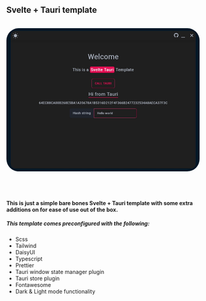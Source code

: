 ## Svelte + Tauri template

<div align="center">
<br />
<img src="https://raw.githubusercontent.com/Fractal-Tess/Svelte-Tauri/main/src/assets/app.jpg" width="580" style="border-radius:2rem"/>
</div>
<br />
<br />
<br />
<div align="center">
</div>

#### This is just a simple bare bones Svelte + Tauri template with some extra additions on for ease of use out of the box.

##### This template comes preconfigured with the following:

- Scss
- Tailwind
- DaisyUI
- Typescript
- Prettier
- Tauri window state manager plugin
- Tauri store plugin
- Fontawesome
- Dark & Light mode functionality
